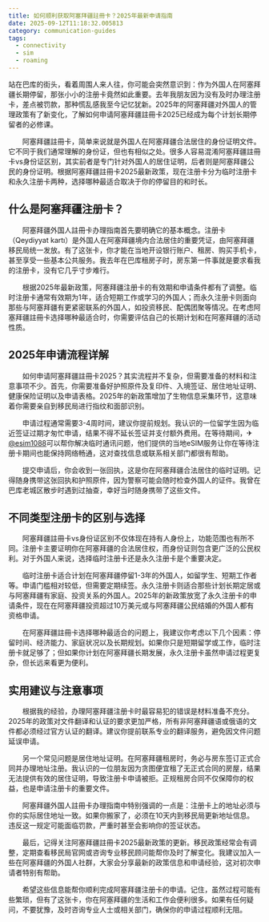 ```yaml
---
title: 如何顺利获取阿塞拜疆註冊卡？2025年最新申请指南
date: 2025-09-12T11:18:32.005813
category: communication-guides
tags:
  - connectivity
  - sim
  - roaming
---
```


站在巴库的街头，看着周围人来人往，你可能会突然意识到：作为外国人在阿塞拜疆长期停留，那张小小的注册卡竟然如此重要。去年我朋友因为没有及时办理注册卡，差点被罚款，那种慌乱感我至今记忆犹新。2025年的阿塞拜疆对外国人的管理政策有了新变化，了解如何申请阿塞拜疆註冊卡2025已经成为每个计划长期停留者的必修课。

　　阿塞拜疆註冊卡，简单来说就是外国人在阿塞拜疆合法居住的身份证明文件。它不同于我们通常理解的身份证，但也有相似之处。很多人容易混淆阿塞拜疆註冊卡vs身份证区别，其实前者是专门针对外国人的居住证明，后者则是阿塞拜疆公民的身份证明。根据阿塞拜疆註冊卡2025最新政策，现在注册卡分为临时注册卡和永久注册卡两种，选择哪种最适合取决于你的停留目的和时长。

## 什么是阿塞拜疆注册卡？

　　阿塞拜疆外国人註冊卡办理指南首先要明确它的基本概念。注册卡（Qeydiyyat kartı）是外国人在阿塞拜疆境内合法居住的重要凭证，由阿塞拜疆移民局统一发放。有了这张卡，你才能在当地开设银行账户、租房、购买手机卡，甚至享受一些基本公共服务。我去年在巴库租房子时，房东第一件事就是要求看我的注册卡，没有它几乎寸步难行。

　　根据2025年最新政策，阿塞拜疆注册卡的有效期和申请条件都有了调整。临时注册卡通常有效期为1年，适合短期工作或学习的外国人；而永久注册卡则面向那些与阿塞拜疆有更紧密联系的外国人，如投资移民、配偶团聚等情况。在考虑阿塞拜疆註冊卡选择哪种最适合时，你需要评估自己的长期计划和在阿塞拜疆的活动性质。

## 2025年申请流程详解

　　如何申请阿塞拜疆註冊卡2025？其实流程并不复杂，但需要准备的材料和注意事项不少。首先，你需要准备好护照原件及复印件、入境签证、居住地址证明、健康保险证明以及申请表格。2025年的新政策增加了生物信息采集环节，这意味着你需要亲自到移民局进行指纹和面部识别。

　　申请过程通常需要3-4周时间，建议你提前规划。我认识的一位留学生因为临近签证过期才匆忙申请，结果不得不延长签证并支付额外费用。在等待期间，✈[@esim1088](https://t.me/s/esim1088)可以帮你解决临时通讯问题，他们提供的当地eSIM服务让你在等待注册卡期间也能保持网络畅通，这对查找信息或联系相关部门都很有帮助。

　　提交申请后，你会收到一张回执，这是你在阿塞拜疆合法居住的临时证明。记得随身携带这张回执和护照原件，因为警察可能会随时检查外国人的证件。我曾在巴库老城区散步时遇到过抽查，幸好当时随身携带了这些文件。

## 不同类型注册卡的区别与选择

　　阿塞拜疆註冊卡vs身份证区别不仅体现在持有人身份上，功能范围也有所不同。注册卡主要证明你在阿塞拜疆的合法居住权，而身份证则包含更广泛的公民权利。对于外国人来说，选择临时注册卡还是永久注册卡是个重要决定。

　　临时注册卡适合计划在阿塞拜疆停留1-3年的外国人，如留学生、短期工作者等。申请门槛相对较低，但需要定期续签。永久注册卡则适合那些计划长期定居或与阿塞拜疆有家庭、投资关系的外国人。2025年的新政策放宽了永久注册卡的申请条件，现在在阿塞拜疆投资超过10万美元或与阿塞拜疆公民结婚的外国人都有资格申请。

　　在阿塞拜疆註冊卡选择哪种最适合的问题上，我建议你考虑以下几个因素：停留时间、经济能力、家庭状况以及长期规划。如果你只是短期留学或工作，临时注册卡就足够了；但如果你计划在阿塞拜疆长期发展，永久注册卡虽然申请过程更复杂，但长远来看更为便利。

## 实用建议与注意事项

　　根据我的经验，办理阿塞拜疆注册卡时最容易犯的错误是材料准备不充分。2025年的政策对文件翻译和认证的要求更加严格，所有非阿塞拜疆语或俄语的文件都必须经过官方认证的翻译。建议你提前联系专业的翻译服务，避免因文件问题延误申请。

　　另一个常见问题是居住地址证明。在阿塞拜疆租房时，务必与房东签订正式合同并办理地址注册。我认识的一位朋友因为贪图便宜租了无正式合同的房屋，结果无法提供有效的居住证明，导致注册卡申请被拒。正规租房合同不仅保障你的权益，也是申请注册卡的重要文件。

　　阿塞拜疆外国人註冊卡办理指南中特别强调的一点是：注册卡上的地址必须与你的实际居住地址一致。如果你搬家了，必须在10天内到移民局更新地址信息。违反这一规定可能面临罚款，严重时甚至会影响你的签证状态。

　　最后，记得关注阿塞拜疆註冊卡2025最新政策的更新。移民政策经常会有调整，定期查看移民局官网或咨询专业移民顾问能帮你及时了解变化。我建议加入一些在阿塞拜疆的外国人社群，大家会分享最新的政策信息和申请经验，这对初次申请者特别有帮助。

　　希望这些信息能帮你顺利完成阿塞拜疆注册卡的申请。记住，虽然过程可能有些繁琐，但有了这张卡，你在阿塞拜疆的生活和工作会便利很多。如果有任何疑问，不要犹豫，及时咨询专业人士或相关部门，确保你的申请过程顺利无阻。
